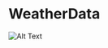 # WeatherData


![Alt Text](https://github.com/Nurka11/WeatherData/blob/master/WeatherData/Videos/ezgif.com-video-to-gif.gif?raw=true)
